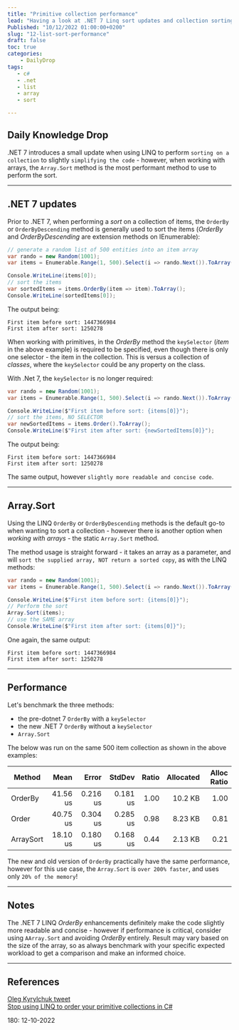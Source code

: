 ```yaml
---
title: "Primitive collection performance"
lead: "Having a look at .NET 7 Linq sort updates and collection sorting performance"
Published: "10/12/2022 01:00:00+0200"
slug: "12-list-sort-performance"
draft: false
toc: true
categories:
    - DailyDrop
tags:
   - c#
   - .net
   - list
   - array
   - sort

---
```


## Daily Knowledge Drop

.NET 7 introduces a small update when using LINQ to perform `sorting on a collection` to slightly `simplifying the code` - however, when working with arrays, the `Array.Sort` method is the most performant method to use to perform the sort.

---

## .NET 7 updates

Prior to .NET 7, when performing a _sort_ on a collection of items, the `OrderBy` or `OrderByDescending` method is generally used to sort the items (_OrderBy_ and _OrderByDescending_ are extension methods on IEnumerable):

``` csharp
// generate a random list of 500 entities into an item array
var rando = new Random(1001);
var items = Enumerable.Range(1, 500).Select(i => rando.Next()).ToArray();

Console.WriteLine(items[0]);
// sort the items
var sortedItems = items.OrderBy(item => item).ToArray();
Console.WriteLine(sortedItems[0]);
```

The output being:

``` terminal
First item before sort: 1447366984
First item after sort: 1250278
```

When working with primitives, in the _OrderBy_ method the `keySelector` (_item_ in the above example) is required to be specified, even though there is only one selector - the item in the collection. This is versus a collection of _classes_, where the `keySelector` could be any property on the class.

With .Net 7, the `keySelector` is no longer required:

``` csharp
var rando = new Random(1001);
var items = Enumerable.Range(1, 500).Select(i => rando.Next()).ToArray();

Console.WriteLine($"First item before sort: {items[0]}");
// sort the items, NO SELECTOR
var newSortedItems = items.Order().ToArray();
Console.WriteLine($"First item after sort: {newSortedItems[0]}");
```

The output being:

``` terminal
First item before sort: 1447366984
First item after sort: 1250278
```

The same output, however `slightly more readable and concise code`.

---

## Array.Sort

Using the LINQ `OrderBy` or `OrderByDescending` methods is the default go-to when wanting to sort a collection - however there is another option when _working with arrays_ - the static `Array.Sort` method.

The method usage is straight forward - it takes an array as a parameter, and will `sort the supplied array, NOT return a sorted copy`, as with the LINQ methods:

``` csharp
var rando = new Random(1001);
var items = Enumerable.Range(1, 500).Select(i => rando.Next()).ToArray();

Console.WriteLine($"First item before sort: {items[0]}");
// Perform the sort
Array.Sort(items);
// use the SAME array
Console.WriteLine($"First item after sort: {items[0]}");
```

One again, the same output:

``` terminal
First item before sort: 1447366984
First item after sort: 1250278
```

---

## Performance

Let's benchmark the three methods:
- the pre-dotnet 7 `OrderBy` with a `keySelector`
- the new .NET 7 `OrderBy` without a `keySelector`
- `Array.Sort`

The below was run on the same 500 item collection as shown in the above examples:


|    Method |     Mean |    Error |   StdDev | Ratio | Allocated | Alloc Ratio |
|---------- |---------:|---------:|---------:|------:|----------:|------------:|
|   OrderBy | 41.56 us | 0.216 us | 0.181 us |  1.00 |   10.2 KB |        1.00 |
|     Order | 40.75 us | 0.304 us | 0.285 us |  0.98 |   8.23 KB |        0.81 |
| ArraySort | 18.10 us | 0.180 us | 0.168 us |  0.44 |   2.13 KB |        0.21 |

The new and old version of `OrderBy` practically have the same performance, however for this use case, the `Array.Sort` is `over 200% faster`, and uses only `20% of the memory`!

---

## Notes

The .NET 7 LINQ _OrderBy_ enhancements definitely make the code slightly more readable and concise - however if performance is critical, consider using `AArray.Sort` and avoiding _OrderBy_ entirely. Result may vary based on the size of the array, so as always benchmark with your specific expected workload to get a comparison and make an informed choice.

---

## References

[Oleg Kyrylchuk tweet](https://twitter.com/okyrylchuk/status/1567620600599908352)   
[Stop using LINQ to order your primitive collections in C#](https://www.youtube.com/watch?v=K1Ye_QEpAq8)   

<?# DailyDrop ?>180: 12-10-2022<?#/ DailyDrop ?>
